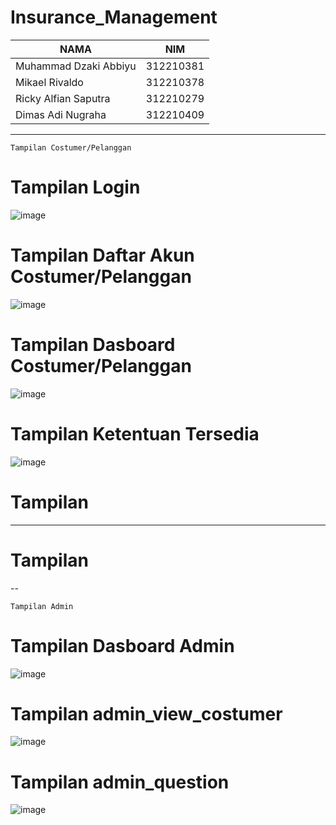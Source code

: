 # Insurance_Management

| NAMA  | NIM | 
| ------------- | ------------- | 
| Muhammad Dzaki Abbiyu | 312210381  |
| Mikael Rivaldo | 312210378
| Ricky Alfian Saputra | 312210279 
| Dimas Adi Nugraha | 312210409

---
`Tampilan Costumer/Pelanggan`
# Tampilan Login

![image](https://github.com/MikaelRivaldo/Insurance_Management/assets/115770247/b220199a-d6a1-4f48-ac5b-c90cd78fb3ad)

# Tampilan Daftar Akun Costumer/Pelanggan

![image](https://github.com/MikaelRivaldo/Insurance_Management/assets/115770247/b751ef90-2ab9-4524-9e9a-ba80523f7f27)

# Tampilan Dasboard Costumer/Pelanggan

![image](https://github.com/MikaelRivaldo/Insurance_Management/assets/115770247/6df58eae-4cf6-40ad-aa8a-2f9b11eb54ce)

# Tampilan Ketentuan Tersedia 

![image](https://github.com/MikaelRivaldo/Insurance_Management/assets/115770247/b5b58bf3-ce37-42de-b2fa-f1433c86a4c7)

# Tampilan 

---

# Tampilan

--

`Tampilan Admin`

# Tampilan Dasboard Admin

![image](https://github.com/MikaelRivaldo/Insurance_Management/assets/115770247/801e6b3e-2537-489a-9e51-90a307f7196c)

# Tampilan admin_view_costumer

![image](https://github.com/MikaelRivaldo/Insurance_Management/assets/115770247/78c18fd0-5894-4d6a-8e39-12620e385f48)

#  Tampilan admin_question

![image](https://github.com/MikaelRivaldo/Insurance_Management/assets/115770247/03f3da2c-376f-4d88-b4ce-e84d3ac4430a)



